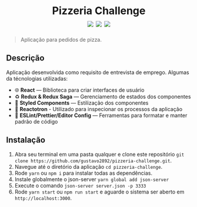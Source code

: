 <h1 align="center">
  Pizzeria Challenge
  <div>
    <img src="https://img.shields.io/badge/-ReactJS-blue" />
    <img src="https://img.shields.io/badge/-React%20Redux-blueviolet" />
    <img src="https://img.shields.io/badge/-Redux%20Saga-brightgreen" />
  </div>
</h1>

> Aplicação para pedidos de pizza.

## Descrição

Aplicação desenvolvida como requisito de entrevista de emprego. Algumas da técnologias utilizadas:

- :globe_with_meridians: **React** — Biblioteca para criar interfaces de usuário
- :recycle: **Redux & Redux Saga** — Gerenciamento de estados dos componentes
- 💅 **Styled Components** — Estilização dos componentes
- :wrench: **Reactotron** - Utilizado para inspecionar os processos da aplicação
- :memo: **ESLint/Prettier/Editor Config** — Ferramentas para formatar e manter padrão de código

## Instalação

1. Abra seu terminal em uma pasta qualquer e clone este repositório
`git clone https://github.com/gustavo2892/pizzeria-challenge.git`.
3. Navegue até o diretório da aplicação `cd pizzeria-challenge`.
4. Rode `yarn` ou `npm i` para instalar todas as dependências.<br />
5. Instale globalmente o json-server `yarn global add json-server`<br />
6. Execute o comando `json-server server.json -p 3333`<br />
7. Rode `yarn start` ou `npm run start` e aguarde o sistema ser aberto em `http://localhost:3000`.


